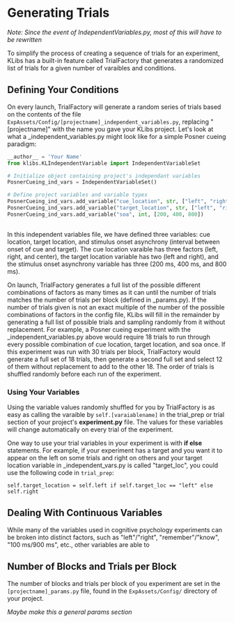 # Generating Trials

_Note: Since the event of IndependentVariables.py, most of this will have to be rewritten_

To simplify the process of creating a sequence of trials for an experiment, KLibs has a built-in feature called TrialFactory that generates a randomized list of trials for a given number of varaibles and conditions.


## Defining Your Conditions

On every launch, TrialFactory will generate a random series of trials based on the contents of the file `ExpAssets/Config/[projectname]_independent_variables.py`, replacing "[projectname]" with the name you gave your KLibs project. Let's look at what a \_independent_variables.py might look like for a simple Posner cueing paradigm:

```python
__author__ = 'Your Name'
from klibs.KLIndependentVariable import IndependentVariableSet

# Initialize object containing project's independant variables
PosnerCueing_ind_vars = IndependentVariableSet()

# Define project variables and variable types
PosnerCueing_ind_vars.add_variable("cue_location", str, ["left", "right", "center"])
PosnerCueing_ind_vars.add_variable("target_location", str, ["left", "right"])
PosnerCueing_ind_vars.add_variable("soa", int, [200, 400, 800])
	
```
In this independent variables file, we have defined three variables: cue location, target location, and stimulus onset asynchrony (interval between onset of cue and target). The cue location varaible has three factors (left, right, and center), the target location variable has two (left and right), and the stimulus onset asynchrony variable has three (200 ms, 400 ms, and 800 ms). 


On launch, TrialFactory generates a full list of the possible different combinations of factors as many times as it can until the number of trials matches the number of trials per block (defined in \_params.py). If the number of trials given is not an exact multiple of the number of the possible combinations of factors in the config file, KLibs will fill in the remainder by generating a full list of possible trials  and sampling randomly from it without replacement. For example, a Posner cueing experiment with the \_independent_variables.py above would require 18 trials to run through every possible combination of cue location, target location, and soa once. If this experiment was run with 30 trials per block, TrialFactory would generate a full set of 18 trials, then generate a second full set and select 12 of them without replacement to add to the other 18. The order of trials is shuffled randomly before each run of the experiment.


### Using Your Variables

Using the variable values randomly shuffled for you by TrialFactory is as easy as calling the varaible by `self.[varaiablename]` in the trial_prep or trial section of your project's __experiment.py__ file. The values for these variables will change automatically on every trial of the experiment. 

One way to use your trial variables in your experiment is with **if else** statements. For example, if your experiment has a target and you want it to appear on the left on some trials and right on others and your target location variable in \_independent_vars.py is called "target_loc", you could use the following code in `trial_prep`:
	
	self.target_location = self.left if self.target_loc == "left" else self.right



## Dealing With Continuous Variables

While many of the variables used in cognitive psychology experiments can be broken into distinct factors, such as "left"/"right", "remember"/"know", "100 ms/900 ms", etc., other variables are able to 

## Number of Blocks and Trials per Block

The number of blocks and trials per block of you experiment are set in the `[projectname]_params.py` file, found in the `ExpAssets/Config/` directory of your project. 

_Maybe make this a general params section_